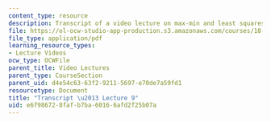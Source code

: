 ```yaml
---
content_type: resource
description: Transcript of a video lecture on max-min and least squares.
file: https://ol-ocw-studio-app-production.s3.amazonaws.com/courses/18-02-multivariable-calculus-fall-2007/e6f986728fafb7ba60166afd2f25b07a_18_022007L09.pdf
file_type: application/pdf
learning_resource_types:
- Lecture Videos
ocw_type: OCWFile
parent_title: Video Lectures
parent_type: CourseSection
parent_uid: d4e54c63-63f2-9211-5697-e70de7a59fd1
resourcetype: Document
title: "Transcript \u2013 Lecture 9"
uid: e6f98672-8faf-b7ba-6016-6afd2f25b07a
---
```

